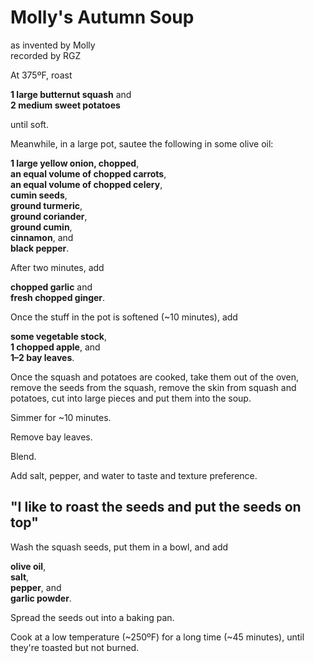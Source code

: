 # Molly's Autumn Soup
as invented by Molly<br>
recorded by RGZ

At 375ºF, roast

**1 large butternut squash** and<br>
**2 medium sweet potatoes**

until soft.

Meanwhile, in a large pot, sautee the following in some olive oil:

**1 large yellow onion, chopped**,<br>
**an equal volume of chopped carrots**,<br>
**an equal volume of chopped celery**,<br>
**cumin seeds**,<br>
**ground turmeric**,<br>
**ground coriander**,<br>
**ground cumin**,<br>
**cinnamon**, and<br>
**black pepper**.<br>

After two minutes, add

**chopped garlic** and<br>
**fresh chopped ginger**.

Once the stuff in the pot is softened (~10 minutes), add

**some vegetable stock**,<br>
**1 chopped apple**, and<br>
**1–2 bay leaves**.

Once the squash and potatoes are cooked, take them out of the oven, remove the seeds from the squash, remove the skin from squash and potatoes, cut into large pieces and put them into the soup.

Simmer for ~10 minutes.

Remove bay leaves.

Blend.

Add salt, pepper, and water to taste and texture preference.

## "I like to roast the seeds and put the seeds on top"

Wash the squash seeds, put them in a bowl, and add

**olive oil**,<br>
**salt**,<br>
**pepper**, and<br>
**garlic powder**.

Spread the seeds out into a baking pan.

Cook at a low temperature (~250ºF) for a long time (~45 minutes), until they're toasted but not burned.